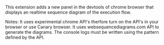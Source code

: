 This extension adds a new panel in the devtools of chrome browser that displays an realtime sequence diagram of the execution flow.

Notes:
It uses experimental chrome API's therfore turn on the API's in your browser or use Canary browser.
It uses websequencediagrams.com API to generate the diagrams. The console logs must be written using the pattern defined by the API.